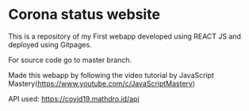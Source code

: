 # Corona status website

This is a repository of my First webapp developed using REACT JS and deployed using Gitpages.


For source code go to master branch.

Made this webapp by following the video tutorial by JavaScript Mastery(https://www.youtube.com/c/JavaScriptMastery)

API used: https://covid19.mathdro.id/api

